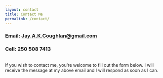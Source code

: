 ```yaml
---
layout: contact
title: Contact Me
permalink: /contact/
---
```


### **Email**: Jay.A.K.Coughlan@gmail.com
### **Cell**: 250 508 7413

<br/>
If you wish to contact me, you're welcome to fill out the form below. I will receive the message at my above email and I will respond as soon as I can.